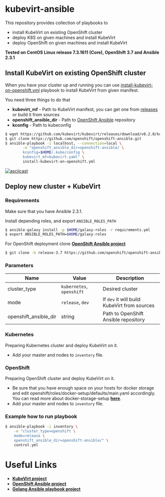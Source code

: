 # kubevirt-ansible

This repository provides collection of playbooks to
* install KubeVirt on existing OpenShift cluster
* deploy K8S on given machines and install KubeVirt
* deploy OpenShift on given machines and install KubeVirt

**Tested on CentOS Linux release 7.3.1611 (Core), OpenShift 3.7 and Ansible 2.3.1**


## Install KubeVirt on existing OpenShift cluster

When you have your cluster up and running you can use
[install-kubevirt-on-openshift.yml](./install-kubevirt-on-openshift.yml)
playbook to install KubeVirt from given manifest.

You need three things to do that
* **kubevirt_mf** - Path to KubeVirt manifest, you can get one from
  [releases](https://github.com/kubevirt/kubevirt/releases) or build it from sources
* **openshift_ansible_dir** - Path to
  [OpenShift Ansible](https://github.com/openshift/openshift-ansible) repository
* **kconfig** - Path to kubeconfig

```bash
$ wget https://github.com/kubevirt/kubevirt/releases/download/v0.2.0/kubevirt.yaml
$ git clone https://github.com/openshift/openshift-ansible.git
$ ansible-playbook -i localhost, --connection=local \
        -e "openshift_ansible_dir=openshift-ansible/ \
        kconfig=$HOME/.kube/config \
        kubevirt_mf=kubevirt.yaml" \
        install-kubevirt-on-openshift.yml
```

[![asciicast](https://asciinema.org/a/161278.png)](https://asciinema.org/a/161278)


## Deploy new cluster + KubeVirt

### Requirements

Make sure that you have Ansible 2.3.1.

Install depending roles, and export `ANSIBLE_ROLES_PATH`

```bash
$ ansible-galaxy install -p $HOME/galaxy-roles -r requirements.yml
$ export ANSIBLE_ROLES_PATH=$HOME/galaxy-roles
```

For OpenShift deployment clone [**OpenShift Ansible project**](https://github.com/openshift/openshift-ansible)

```bash
$ git clone -b release-3.7 https://github.com/openshift/openshift-ansible
```

### Parameters

| Name             |  Value        | Description                            |
| ---------------- | ------------- | -------------------------------------- |
| cluster\_type    | `kubernetes`, `openshift` | Desired cluster            |
| mode             | `release`, `dev` | If `dev` it will build KubeVirt from sources |
| openshift\_ansible\_dir | string | Path to OpenShift Ansible repository   |

### Kubernetes

Preparing Kubernetes cluster and deploy KubeVirt on it.
- Add your master and nodes to `inventory` file.

### OpenShift
Preparing OpenShift cluster and deploy KubeVirt on it.
- Be sure that you have enough space on your hosts for docker storage and
edit openshift/roles/docker-setup/defaults/main.yaml accordingly.
You can read more about docker-storage-setup [**here**](https://docs.openshift.org/1.5/install_config/install/host_preparation.html#configuring-docker-storage).
- Add your master and nodes to `inventory` file.


### Example how to run playbook

```bash
$ ansible-playbook -i inventory \
    -e "cluster_type=openshift \
    mode=release \
    openshift_ansible_dir=openshift-ansible/" \
    control.yml
```

# Useful Links
- [**KubeVirt project**](https://github.com/kubevirt/kubevirt)
- [**OpenShift Ansible project**](https://github.com/openshift/openshift-ansible)
- [**Golang Ansible playbook project**](https://github.com/jlund/ansible-go)
